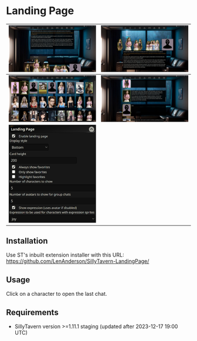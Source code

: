 # Landing Page

![](README/bottom.jpg)  |  ![](README/center.jpg)
:-:|:-:
![](README/wall.jpg)  |  ![](README/iwall.jpg)
![](README/settings.png) |






## Installation

Use ST's inbuilt extension installer with this URL:  
https://github.com/LenAnderson/SillyTavern-LandingPage/




## Usage

Click on a character to open the last chat.




## Requirements

- SillyTavern version >=1.11.1 staging (updated after 2023-12-17 19:00 UTC)
